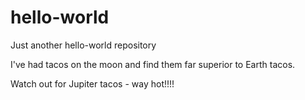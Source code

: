 # hello-world
Just another hello-world repository

I've had tacos on the moon and find them far superior to Earth tacos.

Watch out for Jupiter tacos - way hot!!!!
